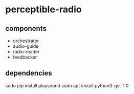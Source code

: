# perceptible-radio

## components
* orchestrator
* audio-guide
* radio-reader 
* feedbacker

## dependencies
sudo pip install playsound
sudo apt install python3-gst-1.0